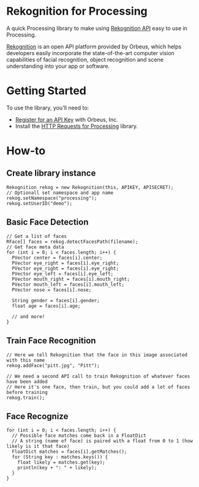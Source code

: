 Rekognition for Processing
==========================

A quick Processing library to make using [Rekognition API](http://rekognition.com/) easy to use in Processing.  

[Rekognition](http://rekognition.com/) is an open API platform provided by Orbeus, which helps developers easily incorporate the state-of-the-art computer vision capabilities of facial recognition, object recognition and scene understanding into your app or software. 

Getting Started
===============

To use the library, you'll need to:

* [Register for an API Key](https://rekognition.com/user/create) with Orbeus, Inc.
* Install the [HTTP Requests for Processing](https://github.com/runemadsen/HTTP-Requests-for-Processing) library.

How-to
======


## Create library instance

```
Rekognition rekog = new Rekognition(this, APIKEY, APISECRET);
// Optionall set namespace and app name
rekog.setNamespace("processing");
rekog.setUserID("demo");
```

## Basic Face Detection

```
// Get a list of faces
RFace[] faces = rekog.detectFacesPath(filename);
// Get face meta data
for (int i = 0; i < faces.length; i++) {
  PVector center = faces[i].center;
  PVector eye_right = faces[i].eye_right;
  PVector eye_right = faces[i].eye_right;
  PVector eye_left = faces[i].eye_left;
  PVector mouth_right = faces[i].mouth_right;
  PVector mouth_left = faces[i].mouth_left;
  PVector nose = faces[i].nose;

  String gender = faces[i].gender;
  float age = faces[i].age;

  // and more!
}
```

## Train Face Recognition

```
// Here we tell Rekognition that the face in this image associated with this name
rekog.addFace("pitt.jpg", "Pitt");

// We need a second API call to train Rekognition of whatever faces have been added
// Here it's one face, then train, but you could add a lot of faces before training
rekog.train();
```

## Face Recognize

```
for (int i = 0; i < faces.length; i++) {
  // Possible face matches come back in a FloatDict
  // A string (name of face) is paired with a float from 0 to 1 (how likely is it that face)
  FloatDict matches = faces[i].getMatches();
  for (String key : matches.keys()) {
    float likely = matches.get(key);
    println(key + ": " + likely);
  }
}
```



